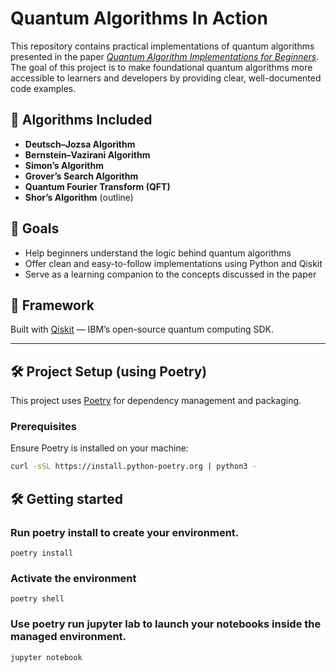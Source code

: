 # Quantum Algorithms In Action

This repository contains practical implementations of quantum algorithms presented in the paper [_Quantum Algorithm Implementations for Beginners_](https://arxiv.org/abs/1804.03719). The goal of this project is to make foundational quantum algorithms more accessible to learners and developers by providing clear, well-documented code examples.

## 📘 Algorithms Included

- **Deutsch–Jozsa Algorithm**  
- **Bernstein–Vazirani Algorithm**  
- **Simon’s Algorithm**  
- **Grover’s Search Algorithm**  
- **Quantum Fourier Transform (QFT)**  
- **Shor’s Algorithm** (outline)

## 🧠 Goals

- Help beginners understand the logic behind quantum algorithms  
- Offer clean and easy-to-follow implementations using Python and Qiskit  
- Serve as a learning companion to the concepts discussed in the paper

## 🔧 Framework

Built with [Qiskit](https://qiskit.org) — IBM’s open-source quantum computing SDK.

---

## 🛠️ Project Setup (using Poetry)

This project uses [Poetry](https://python-poetry.org/) for dependency management and packaging.

### Prerequisites

Ensure Poetry is installed on your machine:

```bash
curl -sSL https://install.python-poetry.org | python3 -
```

## 🛠️ Getting started

### Run poetry install to create your environment.
```
poetry install
```

### Activate the environment
```
poetry shell
```

### Use poetry run jupyter lab to launch your notebooks inside the managed environment.
```
jupyter notebook
```

